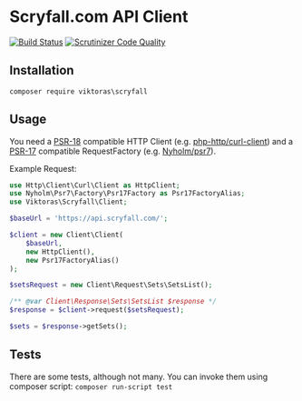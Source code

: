 Scryfall.com API Client
========

[![Build Status](https://scrutinizer-ci.com/g/viktoras25/scryfall/badges/build.png?b=master)](https://scrutinizer-ci.com/g/viktoras25/scryfall/build-status/master) [![Scrutinizer Code Quality](https://scrutinizer-ci.com/g/viktoras25/scryfall/badges/quality-score.png?b=master)](https://scrutinizer-ci.com/g/viktoras25/scryfall/?branch=master)

Installation
--------

`composer require viktoras\scryfall`

Usage
--------
You need a [PSR-18](https://www.php-fig.org/psr/psr-18/) compatible HTTP Client (e.g. [php-http/curl-client](https://github.com/php-http/curl-client))
and a [PSR-17](https://www.php-fig.org/psr/psr-17/) compatible RequestFactory (e.g. [Nyholm/psr7](https://github.com/Nyholm/psr7)).


Example Request:
    
```php
use Http\Client\Curl\Client as HttpClient;
use Nyholm\Psr7\Factory\Psr17Factory as Psr17FactoryAlias;
use Viktoras\Scryfall\Client;

$baseUrl = 'https://api.scryfall.com/';

$client = new Client\Client(
    $baseUrl,
    new HttpClient(),
    new Psr17FactoryAlias()
);

$setsRequest = new Client\Request\Sets\SetsList();

/** @var Client\Response\Sets\SetsList $response */
$response = $client->request($setsRequest);

$sets = $response->getSets();
```

Tests
--------
There are some tests, although not many. You can invoke them using composer script: `composer run-script test`
